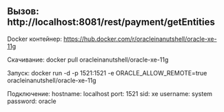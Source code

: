 Вызов:
http://localhost:8081/rest/payment/getEntities
---
Docker контейнер:
https://hub.docker.com/r/oracleinanutshell/oracle-xe-11g

Скачивание:
docker pull oracleinanutshell/oracle-xe-11g

Запуск:
docker run -d -p 1521:1521 -e ORACLE_ALLOW_REMOTE=true oracleinanutshell/oracle-xe-11g

Подключение:
hostname: localhost
port: 1521
sid: xe
username: system
password: oracle